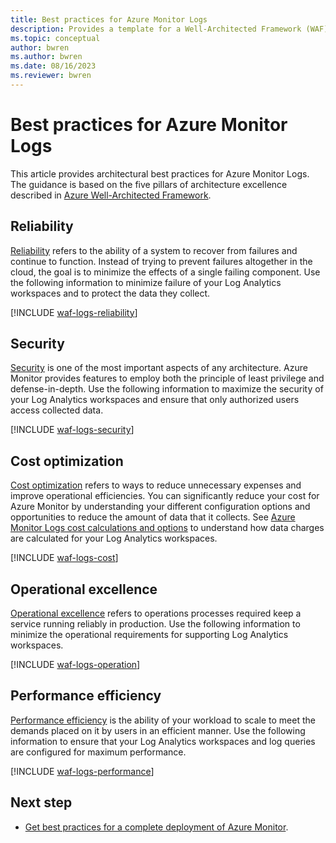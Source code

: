 ```yaml
---
title: Best practices for Azure Monitor Logs
description: Provides a template for a Well-Architected Framework (WAF) article specific to Log Analytics workspaces in Azure Monitor.
ms.topic: conceptual
author: bwren
ms.author: bwren
ms.date: 08/16/2023
ms.reviewer: bwren
---
```


# Best practices for Azure Monitor Logs
This article provides architectural best practices for Azure Monitor Logs. The guidance is based on the five pillars of architecture excellence described in [Azure Well-Architected Framework](/azure/architecture/framework/).



## Reliability
[Reliability](/azure/well-architected/resiliency/overview) refers to the ability of a system to recover from failures and continue to function. Instead of trying to prevent failures altogether in the cloud, the goal is to minimize the effects of a single failing component. Use the following information to minimize failure of your Log Analytics workspaces and to protect the data they collect.

[!INCLUDE [waf-logs-reliability](includes/waf-logs-reliability.md)]


## Security
[Security](/azure/well-architected/security/overview) is one of the most important aspects of any architecture. Azure Monitor provides features to employ both the principle of least privilege and defense-in-depth. Use the following information to maximize the security of your Log Analytics workspaces and ensure that only authorized users access collected data.

[!INCLUDE [waf-logs-security](includes/waf-logs-security.md)]


## Cost optimization
[Cost optimization](/azure/well-architected/cost/overview) refers to ways to reduce unnecessary expenses and improve operational efficiencies. You can significantly reduce your cost for Azure Monitor by understanding your different configuration options and opportunities to reduce the amount of data that it collects. See [Azure Monitor Logs cost calculations and options](cost-usage.md) to understand how data charges are calculated for your Log Analytics workspaces.

[!INCLUDE [waf-logs-cost](includes/waf-logs-cost.md)]


## Operational excellence
[Operational excellence](/azure/well-architected/devops/overview) refers to operations processes required keep a service running reliably in production. Use the following information to minimize the operational requirements for supporting Log Analytics workspaces.

[!INCLUDE [waf-logs-operation](includes/waf-logs-operation.md)]


## Performance efficiency
[Performance efficiency](/azure/well-architected/scalability/overview) is the ability of your workload to scale to meet the demands placed on it by users in an efficient manner. Use the following information to ensure that your Log Analytics workspaces and log queries are configured for maximum performance.

[!INCLUDE [waf-logs-performance](includes/waf-logs-performance.md)]

## Next step

- [Get best practices for a complete deployment of Azure Monitor](/azure/azure-monitor/best-practices).
